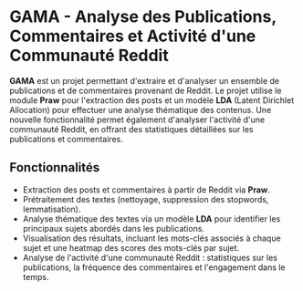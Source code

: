 # GAMA - Analyse des Publications, Commentaires et Activité d'une Communauté Reddit

**GAMA** est un projet permettant d'extraire et d'analyser un ensemble de publications et de commentaires provenant de Reddit. Le projet utilise le module **Praw** pour l'extraction des posts et un modèle **LDA** (Latent Dirichlet Allocation) pour effectuer une analyse thématique des contenus. Une nouvelle fonctionnalité permet également d'analyser l'activité d'une communauté Reddit, en offrant des statistiques détaillées sur les publications et commentaires.

## Fonctionnalités
- Extraction des posts et commentaires à partir de Reddit via **Praw**.
- Prétraitement des textes (nettoyage, suppression des stopwords, lemmatisation).
- Analyse thématique des textes via un modèle **LDA** pour identifier les principaux sujets abordés dans les publications.
- Visualisation des résultats, incluant les mots-clés associés à chaque sujet et une heatmap des scores des mots-clés par sujet.
- Analyse de l'activité d'une communauté Reddit : statistiques sur les publications, la fréquence des commentaires et l'engagement dans le temps.
